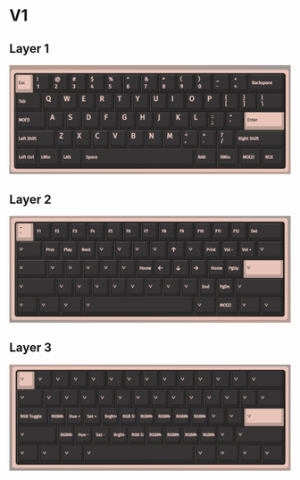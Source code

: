 # V1

## Layer 1
![Layer 0](./screenshots/0.png)

## Layer 2
![Layer 1](./screenshots/1.png)

## Layer 3
![Layer 2](./screenshots/2.png)